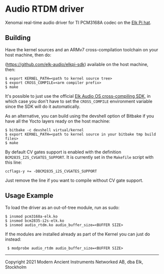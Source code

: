 # Audio RTDM driver

Xenomai real-time audio driver for TI PCM3168A codec on the [Elk Pi hat](https://elk.audio/dev-kit/).

## Building

Have the kernel sources and an ARMv7 cross-compilation toolchain on your host machine, then do:

(https://github.com/elk-audio/elkpi-sdk) available on the host machine, then:

```
$ export KERNEL_PATH=<path to kernel source tree>
$ export CROSS_COMPILE=<arm compiler prefix>
$ make
```

It's possible to just use the official [Elk Audio OS cross-compiling SDK](https://github.com/elk-audio/elkpi-sdk), in which case you don't have to set the `CROSS_COMPILE` environment variable since the SDK will do it automatically.

As an alternative, you can build using the devshell option of Bitbake if you have all the Yocto layers ready on the host machine:

```
$ bitbake -c devshell virtual/kernel
$ export KERNEL_PATH=<path to kernel source in your bitbake tmp build files>
$ make
```

By default CV gates support is enabled with the definition `BCM2835_I2S_CVGATES_SUPPORT`.
It is currently set in the `Makefile` script with this line:

```
ccflags-y += -DBCM2835_i2S_CVGATES_SUPPORT
```

Just remove the line if you want to compile without CV gate support.

## Usage Example
To load the driver as an out-of-tree module, run as sudo:

```
$ insmod pcm3168a-elk.ko
$ insmod bcm2835-i2s-elk.ko
$ insmod audio_rtdm.ko audio_buffer_size=<BUFFER SIZE>
```

If the modules are installed already as part of the Kernel you can just do instead:

```
 $ modprobe audio_rtdm audio_buffer_size=<BUFFER SIZE>
```

---
Copyright 2021 Modern Ancient Instruments Networked AB, dba Elk, Stockholm
